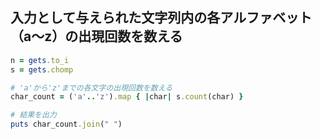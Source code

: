 ## 入力として与えられた文字列内の各アルファベット（a～z）の出現回数を数える

```ruby
n = gets.to_i
s = gets.chomp

# 'a'から'z'までの各文字の出現回数を数える
char_count = ('a'..'z').map { |char| s.count(char) }

# 結果を出力
puts char_count.join(" ")
```